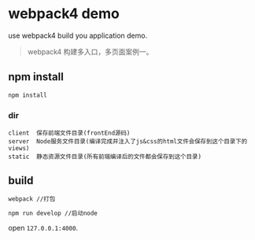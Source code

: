 # webpack4 demo
use webpack4 build you application demo.

> webpack4 构建多入口，多页面案例一。

## npm install

```sh
npm install
```

### dir

```
client  保存前端文件目录(frontEnd源码)
server  Node服务文件目录(编译完成并注入了js&css的html文件会保存到这个目录下的views)
static  静态资源文件目录(所有前端编译后的文件都会保存到这个目录)
```

## build

```sh
webpack //打包

npm run develop //启动node
```

open `127.0.0.1:4000`.